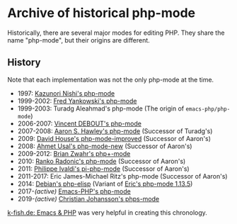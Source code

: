 # Archive of historical php-mode

Historically, there are several major modes for editing PHP.
They share the name "php-mode", but their origins are different.

## History

Note that each implementation was not the only php-mode at the time.

 * 1997: [Kazunori Nishi's php-mode](kazunori)
 * 1999-2002: [Fred Yankowski's php-mode](ontosys)
 * 1999-2003: Turadg Aleahmad's php-mode (The origin of `emacs-php/php-mode`)
 * 2006-2007: [Vincent DEBOUT's php-mode](deboutv)
 * 2007-2008: [Aaron S. Hawley's php-mode](sourceforge) (Successor of Turadg's)
 * 2009: [David House's php-mode-improved](dmhouse) (Successor of Aaron's)
 * 2008: [Ahmet Usal's php-mode-new](mewde) (Successor of Aaron's)
 * 2009-2012: [Brian Zwahr's php+-mode](https://github.com/echosa/phpplus-mode)
 * 2010: [Ranko Radonic's php-mode](https://github.com/rradonic/php-mode) (Successor of Aaron's)
 * 2011: [Philippe Ivaldi's pi-php-mode](https://github.com/pivaldi/pi-php-mode) (Successor of Aaron's)
 * 2011-2017: Eric James-Michael Ritz's php-mode (Successor of Aaron's)
 * 2014: [Debian's php-elisp](debian) (Variant of [Eric's php-mode 1.13.5](https://github.com/emacs-php/php-mode/issues/430))
 * 2017-*(active)* [Emacs-PHP's php-mode](https://github.com/emacs-php/php-mode)
 * 2019-*(active)* [Christian Johansson's phps-mode](https://github.com/cjohansson/emacs-phps-mode)

[k-fish.de: Emacs & PHP](http://k-fish.de/Emacs-PHP.21.0.html) was very helpful in creating this chronology.

